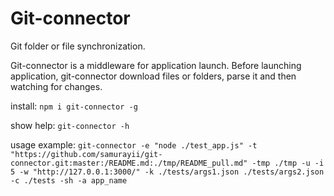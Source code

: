 # Git-connector

Git folder or file synchronization.

Git-connector is a middleware for application launch. Before launching application, git-connector download files or folders, parse it and then watching for changes.

install: `npm i git-connector -g`

show help: `git-connector -h`

usage example: `git-connector -e "node ./test_app.js" -t "https://github.com/samurayii/git-connector.git:master:/README.md:./tmp/README_pull.md" -tmp ./tmp -u -i 5 -w "http://127.0.0.1:3000/" -k ./tests/args1.json ./tests/args2.json -c ./tests -sh -a app_name`
